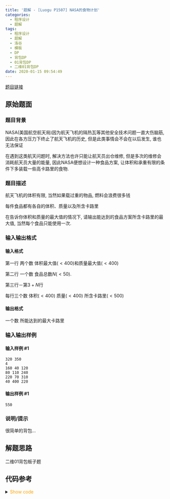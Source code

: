 ```yaml
---
title: '题解 - [Luogu P1507] NASA的食物计划'
categories:
  - 程序设计
  - 题解
tags:
  - 程序设计
  - 题解
  - 洛谷
  - 模板
  - DP
  - 背包DP
  - 01背包DP
  - 二维01背包DP
date: 2020-01-15 09:54:49
---
```

[题目链接](https://www.luogu.com.cn/problem/P1507)

<!-- more -->

## 原始题面

### 题目背景

NASA(美国航空航天局)因为航天飞机的隔热瓦等其他安全技术问题一直大伤脑筋, 因此在各方压力下终止了航天飞机的历史, 但是此类事情会不会在以后发生, 谁也无法保证

在遇到这类航天问题时, 解决方法也许只能让航天员出仓维修, 但是多次的维修会消耗航天员大量的能量, 因此NASA便想设计一种食品方案, 让体积和承重有限的条件下多装载一些高卡路里的食物.

### 题目描述

航天飞机的体积有限, 当然如果载过重的物品, 燃料会浪费很多钱

每件食品都有各自的体积、质量以及所含卡路里

在告诉你体积和质量的最大值的情况下, 请输出能达到的食品方案所含卡路里的最大值, 当然每个食品只能使用一次.

### 输入输出格式

#### 输入格式

第一行 两个数 体积最大值($<400$)和质量最大值($<400$)

第二行 一个数 食品总数$N$($<50$).

第三行－第$3+N$行

每行三个数 体积($<400$) 质量($<400$) 所含卡路里($<500$)

#### 输出格式

一个数 所能达到的最大卡路里

### 输入输出样例

#### 输入样例 #1

```input1
320 350
4
160 40 120
80 110 240
220 70 310
40 400 220
```

#### 输出样例 #1

```output1
550
```

### 说明/提示

很简单的背包...

## 解题思路

二维01背包板子题

## 代码参考

<details>
<summary><font color='orange'>Show code</font></summary>

```cpp
/*
 * @Author: Tifa
 * @LastEditTime: 2020-01-15 09:54:49
 * @Description:
 */
int f[N][N];
struct Food {
    int v, m, cal;
} a[M];

int main() {
    int v, m, n;
    read(v, m, n);
    _for(i, 1, n) read(a[i].v, a[i].m, a[i].cal);
    _for(i, 1, n) _rfor(j, v, 0) if (j >= a[i].v) _rfor(k, m, 0) if (k >= a[i].m) f[j][k] = max(f[j][k], f[j - a[i].v][k - a[i].m] + a[i].cal);
    print(f[v][m]);
    FastIO::flush();
    return 0;
}
```

</details>
